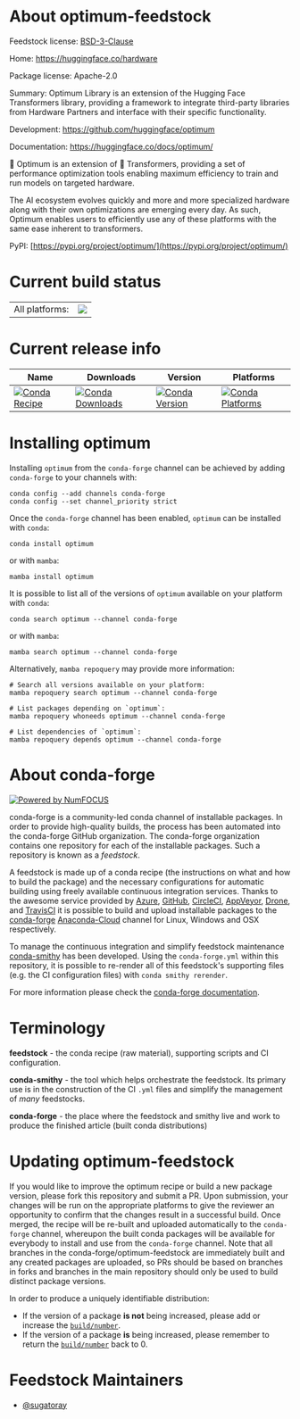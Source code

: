 About optimum-feedstock
=======================

Feedstock license: [BSD-3-Clause](https://github.com/conda-forge/optimum-feedstock/blob/main/LICENSE.txt)

Home: https://huggingface.co/hardware

Package license: Apache-2.0

Summary: Optimum Library is an extension of the Hugging Face Transformers
library, providing a framework to integrate third-party libraries
from Hardware Partners and interface with their specific functionality.


Development: https://github.com/huggingface/optimum

Documentation: https://huggingface.co/docs/optimum/

🤗 Optimum is an extension of 🤗 Transformers, providing a set of performance
optimization tools enabling maximum efficiency to train and run models on
targeted hardware.

The AI ecosystem evolves quickly and more and more specialized hardware along
with their own optimizations are emerging every day. As such, Optimum enables
users to efficiently use any of these platforms with the same ease inherent
to transformers.

PyPI: [https://pypi.org/project/optimum/](https://pypi.org/project/optimum/)


Current build status
====================


<table><tr><td>All platforms:</td>
    <td>
      <a href="https://dev.azure.com/conda-forge/feedstock-builds/_build/latest?definitionId=15829&branchName=main">
        <img src="https://dev.azure.com/conda-forge/feedstock-builds/_apis/build/status/optimum-feedstock?branchName=main">
      </a>
    </td>
  </tr>
</table>

Current release info
====================

| Name | Downloads | Version | Platforms |
| --- | --- | --- | --- |
| [![Conda Recipe](https://img.shields.io/badge/recipe-optimum-green.svg)](https://anaconda.org/conda-forge/optimum) | [![Conda Downloads](https://img.shields.io/conda/dn/conda-forge/optimum.svg)](https://anaconda.org/conda-forge/optimum) | [![Conda Version](https://img.shields.io/conda/vn/conda-forge/optimum.svg)](https://anaconda.org/conda-forge/optimum) | [![Conda Platforms](https://img.shields.io/conda/pn/conda-forge/optimum.svg)](https://anaconda.org/conda-forge/optimum) |

Installing optimum
==================

Installing `optimum` from the `conda-forge` channel can be achieved by adding `conda-forge` to your channels with:

```
conda config --add channels conda-forge
conda config --set channel_priority strict
```

Once the `conda-forge` channel has been enabled, `optimum` can be installed with `conda`:

```
conda install optimum
```

or with `mamba`:

```
mamba install optimum
```

It is possible to list all of the versions of `optimum` available on your platform with `conda`:

```
conda search optimum --channel conda-forge
```

or with `mamba`:

```
mamba search optimum --channel conda-forge
```

Alternatively, `mamba repoquery` may provide more information:

```
# Search all versions available on your platform:
mamba repoquery search optimum --channel conda-forge

# List packages depending on `optimum`:
mamba repoquery whoneeds optimum --channel conda-forge

# List dependencies of `optimum`:
mamba repoquery depends optimum --channel conda-forge
```


About conda-forge
=================

[![Powered by
NumFOCUS](https://img.shields.io/badge/powered%20by-NumFOCUS-orange.svg?style=flat&colorA=E1523D&colorB=007D8A)](https://numfocus.org)

conda-forge is a community-led conda channel of installable packages.
In order to provide high-quality builds, the process has been automated into the
conda-forge GitHub organization. The conda-forge organization contains one repository
for each of the installable packages. Such a repository is known as a *feedstock*.

A feedstock is made up of a conda recipe (the instructions on what and how to build
the package) and the necessary configurations for automatic building using freely
available continuous integration services. Thanks to the awesome service provided by
[Azure](https://azure.microsoft.com/en-us/services/devops/), [GitHub](https://github.com/),
[CircleCI](https://circleci.com/), [AppVeyor](https://www.appveyor.com/),
[Drone](https://cloud.drone.io/welcome), and [TravisCI](https://travis-ci.com/)
it is possible to build and upload installable packages to the
[conda-forge](https://anaconda.org/conda-forge) [Anaconda-Cloud](https://anaconda.org/)
channel for Linux, Windows and OSX respectively.

To manage the continuous integration and simplify feedstock maintenance
[conda-smithy](https://github.com/conda-forge/conda-smithy) has been developed.
Using the ``conda-forge.yml`` within this repository, it is possible to re-render all of
this feedstock's supporting files (e.g. the CI configuration files) with ``conda smithy rerender``.

For more information please check the [conda-forge documentation](https://conda-forge.org/docs/).

Terminology
===========

**feedstock** - the conda recipe (raw material), supporting scripts and CI configuration.

**conda-smithy** - the tool which helps orchestrate the feedstock.
                   Its primary use is in the construction of the CI ``.yml`` files
                   and simplify the management of *many* feedstocks.

**conda-forge** - the place where the feedstock and smithy live and work to
                  produce the finished article (built conda distributions)


Updating optimum-feedstock
==========================

If you would like to improve the optimum recipe or build a new
package version, please fork this repository and submit a PR. Upon submission,
your changes will be run on the appropriate platforms to give the reviewer an
opportunity to confirm that the changes result in a successful build. Once
merged, the recipe will be re-built and uploaded automatically to the
`conda-forge` channel, whereupon the built conda packages will be available for
everybody to install and use from the `conda-forge` channel.
Note that all branches in the conda-forge/optimum-feedstock are
immediately built and any created packages are uploaded, so PRs should be based
on branches in forks and branches in the main repository should only be used to
build distinct package versions.

In order to produce a uniquely identifiable distribution:
 * If the version of a package **is not** being increased, please add or increase
   the [``build/number``](https://docs.conda.io/projects/conda-build/en/latest/resources/define-metadata.html#build-number-and-string).
 * If the version of a package **is** being increased, please remember to return
   the [``build/number``](https://docs.conda.io/projects/conda-build/en/latest/resources/define-metadata.html#build-number-and-string)
   back to 0.

Feedstock Maintainers
=====================

* [@sugatoray](https://github.com/sugatoray/)

